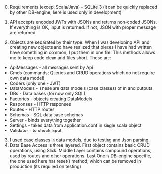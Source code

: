 0. Requirements (except Scala/Java) - SQLite 3 (it can be quickly replaced by other DB-engine, here is used only in development)

1. API accepts encoded JWTs with JSONs and returns non-coded JSONs. If everything is OK, input is returned. If not, JSON with proper message are returned
2. Objects are separated by their type. When I was developing API and creating new objects and have realized that pieces I have had written have something in common, I put them in one file. This methods allows me to keep code clean and files short. These are:
  - ApiMessages - all messages sent by Api
  - Cmds (commands; Queries and CRUD operations which do not require own data model)
  - Coders (only one - JWT)
  - DataModels - These are data models (case classes) of in and outputs
  - DBs - Data bases (for now only SQL)
  - Factories - objects creating DataModels
  - Responses - HTTP responses
  - Routes - HTTP routes
  - Schemas - SQL data base schemas
  - Server - binds everything together
  - Settings - takes data from application.conf in single scala object
  - Validator - to check input
3. I used case classes in data models, due to testing and Json parsing.
4. Data Base Access is three layered. First object contains basic CRUD operations, using Slick. Middle Layer contains compound operations, used by routes and other operations. Last One is DB-engine specific,
  the one used here has reset() method, which can be removed in production (its required on testing)
